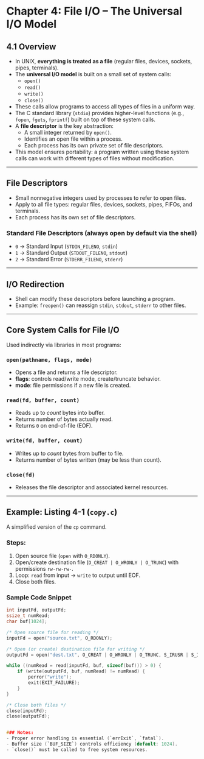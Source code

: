 # Chapter 4: File I/O – The Universal I/O Model

## 4.1 Overview
- In UNIX, **everything is treated as a file** (regular files, devices, sockets, pipes, terminals).  
- The **universal I/O model** is built on a small set of system calls:  
  - `open()`  
  - `read()`  
  - `write()`  
  - `close()`  
- These calls allow programs to access all types of files in a uniform way.  
- The C standard library (`stdio`) provides higher-level functions (e.g., `fopen`, `fgets`, `fprintf`) built on top of these system calls.  
- A **file descriptor** is the key abstraction:  
  - A small integer returned by `open()`.  
  - Identifies an open file within a process.  
  - Each process has its own private set of file descriptors.  
- This model ensures portability: a program written using these system calls can work with different types of files without modification.  

---

## File Descriptors
- Small nonnegative integers used by processes to refer to open files.  
- Apply to all file types: regular files, devices, sockets, pipes, FIFOs, and terminals.  
- Each process has its own set of file descriptors.  

### Standard File Descriptors (always open by default via the shell)
- `0` → Standard Input (`STDIN_FILENO`, `stdin`)  
- `1` → Standard Output (`STDOUT_FILENO`, `stdout`)  
- `2` → Standard Error (`STDERR_FILENO`, `stderr`)  

---

## I/O Redirection
- Shell can modify these descriptors before launching a program.  
- Example: `freopen()` can reassign `stdin`, `stdout`, `stderr` to other files.  

---

## Core System Calls for File I/O
Used indirectly via libraries in most programs:  

### `open(pathname, flags, mode)`
- Opens a file and returns a file descriptor.  
- **flags**: controls read/write mode, create/truncate behavior.  
- **mode**: file permissions if a new file is created.  

### `read(fd, buffer, count)`
- Reads up to *count* bytes into buffer.  
- Returns number of bytes actually read.  
- Returns `0` on end-of-file (EOF).  

### `write(fd, buffer, count)`
- Writes up to *count* bytes from buffer to file.  
- Returns number of bytes written (may be less than count).  

### `close(fd)`
- Releases the file descriptor and associated kernel resources.  

---

## Example: Listing 4-1 (`copy.c`)
A simplified version of the `cp` command.  

### Steps:
1. Open source file (`open` with `O_RDONLY`).  
2. Open/create destination file (`O_CREAT | O_WRONLY | O_TRUNC`) with permissions `rw-rw-rw-`.  
3. Loop: `read` from input → `write` to output until EOF.  
4. Close both files.  

### Sample Code Snippet
```c
int inputFd, outputFd;
ssize_t numRead;
char buf[1024];

/* Open source file for reading */
inputFd = open("source.txt", O_RDONLY);

/* Open (or create) destination file for writing */
outputFd = open("dest.txt", O_CREAT | O_WRONLY | O_TRUNC, S_IRUSR | S_IWUSR);

while ((numRead = read(inputFd, buf, sizeof(buf))) > 0) {
    if (write(outputFd, buf, numRead) != numRead) {
        perror("write");
        exit(EXIT_FAILURE);
    }
}

/* Close both files */
close(inputFd);
close(outputFd);


### Notes:
- Proper error handling is essential (`errExit`, `fatal`).  
- Buffer size (`BUF_SIZE`) controls efficiency (default: 1024).  
- `close()` must be called to free system resources.  
